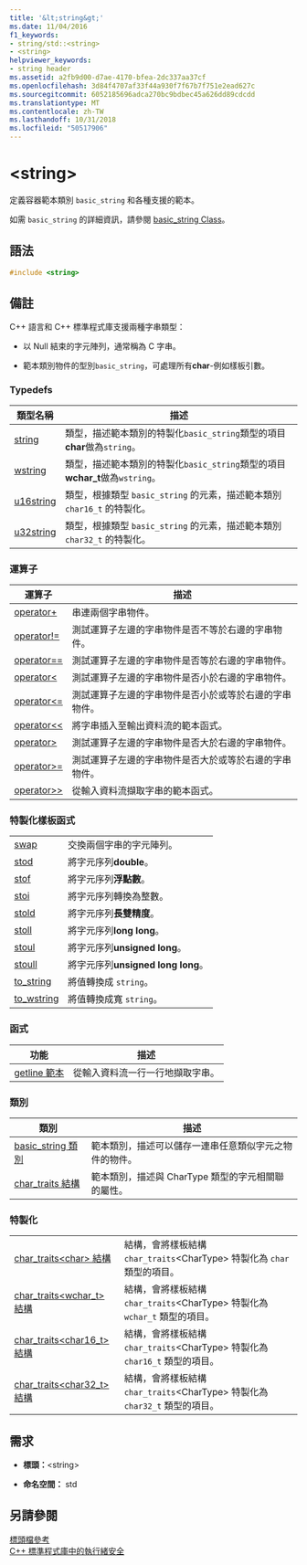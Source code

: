 ```yaml
---
title: '&lt;string&gt;'
ms.date: 11/04/2016
f1_keywords:
- string/std::<string>
- <string>
helpviewer_keywords:
- string header
ms.assetid: a2fb9d00-d7ae-4170-bfea-2dc337aa37cf
ms.openlocfilehash: 3d84f4707af33f44a930f7f67b7f751e2ead627c
ms.sourcegitcommit: 6052185696adca270bc9bdbec45a626dd89cdcdd
ms.translationtype: MT
ms.contentlocale: zh-TW
ms.lasthandoff: 10/31/2018
ms.locfileid: "50517906"
---
```

# <a name="ltstringgt"></a>&lt;string&gt;

定義容器範本類別 `basic_string` 和各種支援的範本。

如需 `basic_string` 的詳細資訊，請參閱 [basic_string Class](../standard-library/basic-string-class.md)。

## <a name="syntax"></a>語法

```cpp
#include <string>
```

## <a name="remarks"></a>備註

C++ 語言和 C++ 標準程式庫支援兩種字串類型：

- 以 Null 結束的字元陣列，通常稱為 C 字串。

- 範本類別物件的型別`basic_string`，可處理所有**char**-例如樣板引數。

### <a name="typedefs"></a>Typedefs

|類型名稱|描述|
|-|-|
|[string](../standard-library/string-typedefs.md#string)|類型，描述範本類別的特製化`basic_string`類型的項目**char**做為`string`。|
|[wstring](../standard-library/string-typedefs.md#wstring)|類型，描述範本類別的特製化`basic_string`類型的項目**wchar_t**做為`wstring`。|
|[u16string](../standard-library/string-typedefs.md#u16string)|類型，根據類型 `basic_string` 的元素，描述範本類別 `char16_t` 的特製化。|
|[u32string](../standard-library/string-typedefs.md#u32string)|類型，根據類型 `basic_string` 的元素，描述範本類別 `char32_t` 的特製化。|

### <a name="operators"></a>運算子

|運算子|描述|
|-|-|
|[operator+](../standard-library/string-operators.md#op_add)|串連兩個字串物件。|
|[operator!=](../standard-library/string-operators.md#op_neq)|測試運算子左邊的字串物件是否不等於右邊的字串物件。|
|[operator==](../standard-library/string-operators.md#op_eq_eq)|測試運算子左邊的字串物件是否等於右邊的字串物件。|
|[operator<](../standard-library/string-operators.md#op_lt)|測試運算子左邊的字串物件是否小於右邊的字串物件。|
|[operator<=](../standard-library/string-operators.md#op_lt_eq)|測試運算子左邊的字串物件是否小於或等於右邊的字串物件。|
|[operator<\<](../standard-library/string-operators.md#op_lt_lt)|將字串插入至輸出資料流的範本函式。|
|[operator>](../standard-library/string-operators.md#op_gt)|測試運算子左邊的字串物件是否大於右邊的字串物件。|
|[operator>=](../standard-library/string-operators.md#op_gt_eq)|測試運算子左邊的字串物件是否大於或等於右邊的字串物件。|
|[operator>>](../standard-library/string-operators.md#op_gt_gt)|從輸入資料流擷取字串的範本函式。|

### <a name="specialized-template-functions"></a>特製化樣板函式

|||
|-|-|
|[swap](../standard-library/string-functions.md#swap)|交換兩個字串的字元陣列。|
|[stod](../standard-library/string-functions.md#stod)|將字元序列**double**。|
|[stof](../standard-library/string-functions.md#stof)|將字元序列**浮點數**。|
|[stoi](../standard-library/string-functions.md#stoi)|將字元序列轉換為整數。|
|[stold](../standard-library/string-functions.md#stold)|將字元序列**長雙精度**。|
|[stoll](../standard-library/string-functions.md#stoll)|將字元序列**long long**。|
|[stoul](../standard-library/string-functions.md#stoul)|將字元序列**unsigned long**。|
|[stoull](../standard-library/string-functions.md#stoull)|將字元序列**unsigned long long**。|
|[to_string](../standard-library/string-functions.md#to_string)|將值轉換成 `string`。|
|[to_wstring](../standard-library/string-functions.md#to_wstring)|將值轉換成寬 `string`。|

### <a name="functions"></a>函式

|功能|描述|
|-|-|
|[getline 範本](../standard-library/string-functions.md#getline)|從輸入資料流一行一行地擷取字串。|

### <a name="classes"></a>類別

|類別|描述|
|-|-|
|[basic_string 類別](../standard-library/basic-string-class.md)|範本類別，描述可以儲存一連串任意類似字元之物件的物件。|
|[char_traits 結構](../standard-library/char-traits-struct.md)|範本類別，描述與 CharType 類型的字元相關聯的屬性。|

### <a name="specializations"></a>特製化

|||
|-|-|
|[char_traits\<char> 結構](../standard-library/char-traits-char-struct.md)|結構，會將樣板結構 `char_traits`\<CharType> 特製化為 `char` 類型的項目。|
|[char_traits<wchar_t> 結構](../standard-library/char-traits-wchar-t-struct.md)|結構，會將樣板結構 `char_traits`\<CharType> 特製化為 `wchar_t` 類型的項目。|
|[char_traits<char16_t> 結構](../standard-library/char-traits-char16-t-struct.md)|結構，會將樣板結構 `char_traits`\<CharType> 特製化為 `char16_t` 類型的項目。|
|[char_traits<char32_t> 結構](../standard-library/char-traits-char32-t-struct.md)|結構，會將樣板結構 `char_traits`\<CharType> 特製化為 `char32_t` 類型的項目。|

## <a name="requirements"></a>需求

- **標頭：**\<string>

- **命名空間：** std

## <a name="see-also"></a>另請參閱

[標頭檔參考](../standard-library/cpp-standard-library-header-files.md)<br/>
[C++ 標準程式庫中的執行緒安全](../standard-library/thread-safety-in-the-cpp-standard-library.md)<br/>
